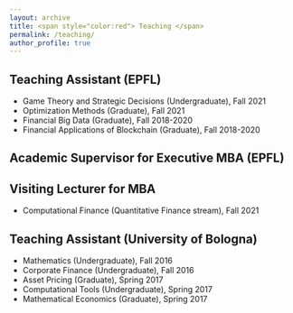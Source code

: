 ```yaml
---
layout: archive
title: <span style="color:red"> Teaching </span>
permalink: /teaching/
author_profile: true
---
```


## Teaching Assistant (EPFL)
* Game Theory and Strategic Decisions (Undergraduate), Fall 2021
* Optimization Methods (Graduate), Fall 2021
* Financial Big Data (Graduate), Fall 2018-2020
* Financial Applications of Blockchain (Graduate), Fall 2018-2020
## Academic Supervisor for Executive MBA (EPFL)
## Visiting Lecturer for MBA 
* Computational Finance (Quantitative Finance stream), Fall 2021
## Teaching Assistant (University of Bologna)
* Mathematics (Undergraduate), Fall 2016
* Corporate Finance (Undergraduate), Fall 2016
* Asset Pricing (Graduate), Spring 2017
* Computational Tools (Undergraduate), Spring 2017
* Mathematical Economics (Graduate), Spring 2017

